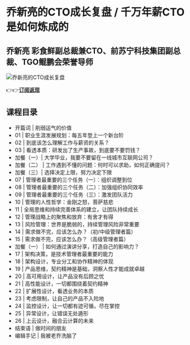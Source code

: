 乔新亮的CTO成长复盘 / 千万年薪CTO是如何炼成的
===========================

乔新亮 **彩食鲜副总裁兼CTO、前苏宁科技集团副总裁、TGO鲲鹏会荣誉导师**
----------------------------------------

![乔新亮的CTO成长复盘](https://www.geekgay.com/storage/geek/geek_00ebe1e9749192f819242a26aaec6acc.jpg)  
  
👉👉[**订阅返现**](https://time.geekbang.org/column/intro/100062901?code=dAZGSbfWlxjHLH8r0mhaA4pvmhPWt1fTSMst8T3LDkM%3D "乔新亮的CTO成长复盘")  
  
课程目录
----

  
  
- 开篇词 | 削弱运气的价值
- 01 | 职业生涯发展规划：每五年登上一个新台阶
- 02 | 到底该怎么理解工作与薪资的关系？
- 03 | 看透本质：研发出了生产事故，到底要不要罚钱？
- 加餐（一）| 大学毕业，我要不要留在一线城市互联网公司？
- 加餐（二） | 工作遇到不懂的问题：何时可以求助，如何正确提问？
- 加餐（三）| 选择决定上限，努力决定下限
- 07 | 管理者最重要的三个任务（一）：组织调整到位
- 08 | 管理者最重要的三个任务（二）：加强组织协同效率
- 09 | 管理者最重要的三个任务（三）：激发团队活力
- 10 | 管理的人性哲学：金刚之怒，菩萨慈悲
- 11 | 全局思维和持续完善体系的建立，让团队持续成长
- 12 | 管理战略上的聚焦和放弃：有舍才有得
- 13 | 风险管理：世界是脆弱的，持续管理风险非常重要
- 14 | 需求做不完，应该怎么办？（初/中级管理者篇）
- 15 | 需求做不完，应该怎么办？（高级管理者篇）
- 加餐（一） | 如何通过演讲分享，打造自己的影响力？
- 17 | 架构决策，是技术管理者最重要的能力
- 18 | 架构设计，专业分工和协作精神的体现
- 19 | 产品思维，契约精神是基础，洞察人性才能成就卓越
- 20 | 高可用设计，让产品没有后顾之忧
- 21 | 高性能设计，一切都围绕着契约精神
- 22 | 扩展性设计，看透业务的本质
- 23 | 考虑限制，让自己的产品不入险地
- 24 | 监控设计，让一切都有迹可循，尽在掌控
- 25 | 异常设计，让错误无处遁形
- 26 | 上云设计，融合云计算的未来
- 结束语 | 做时间的朋友
- 编辑手记 | 我被老乔洗脑了